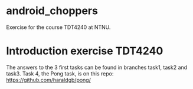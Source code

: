 # android_choppers
Exercise for the course TDT4240 at NTNU.
# Introduction exercise TDT4240
The answers to the 3 first tasks can be found in branches task1, task2 and task3. 
Task 4, the Pong task, is on this repo: https://github.com/haraldgb/pong/ 
